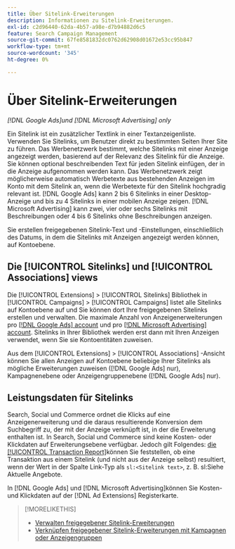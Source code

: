 ```yaml
---
title: Über Sitelink-Erweiterungen
description: Informationen zu Sitelink-Erweiterungen.
exl-id: c2d96440-62da-4b57-a98e-d7b94882d6c5
feature: Search Campaign Management
source-git-commit: 67fe8581832dc0762d62908d01672e53cc95b847
workflow-type: tm+mt
source-wordcount: '345'
ht-degree: 0%

---
```


# Über Sitelink-Erweiterungen

*[!DNL Google Ads]und [!DNL Microsoft Advertising] only*

Ein Sitelink ist ein zusätzlicher Textlink in einer Textanzeigenliste. Verwenden Sie Sitelinks, um Benutzer direkt zu bestimmten Seiten Ihrer Site zu führen. Das Werbenetzwerk bestimmt, welche Sitelinks mit einer Anzeige angezeigt werden, basierend auf der Relevanz des Sitelink für die Anzeige. Sie können optional beschreibenden Text für jeden Sitelink einfügen, der in die Anzeige aufgenommen werden kann. Das Werbenetzwerk zeigt möglicherweise automatisch Werbetexte aus bestehenden Anzeigen im Konto mit dem Sitelink an, wenn die Werbetexte für den Sitelink hochgradig relevant ist. [!DNL Google Ads] kann 2 bis 6 Sitelinks in einer Desktop-Anzeige und bis zu 4 Sitelinks in einer mobilen Anzeige zeigen. [!DNL Microsoft Advertising] kann zwei, vier oder sechs Sitelinks mit Beschreibungen oder 4 bis 6 Sitelinks ohne Beschreibungen anzeigen.

Sie erstellen freigegebenen Sitelink-Text und -Einstellungen, einschließlich des Datums, in dem die Sitelinks mit Anzeigen angezeigt werden können, auf Kontoebene.

## Die [!UICONTROL Sitelinks] und [!UICONTROL Associations] views

Die [!UICONTROL Extensions] > [!UICONTROL Sitelinks] Bibliothek in [!UICONTROL Campaigns] > [!UICONTROL Campaigns] listet alle Sitelinks auf Kontoebene auf und Sie können dort Ihre freigegebenen Sitelinks erstellen und verwalten. Die maximale Anzahl von Anzeigenerweiterungen pro [[!DNL Google Ads] account](https://support.google.com/google-ads/answer/6372658) und pro [[!DNL Microsoft Advertising] account](https://help.ads.microsoft.com/#apex/3/en/52001). Sitelinks in Ihrer Bibliothek werden erst dann mit Ihren Anzeigen verwendet, wenn Sie sie Kontoentitäten zuweisen.

Aus dem [!UICONTROL Extensions] > [!UICONTROL Associations] -Ansicht können Sie allen Anzeigen auf Kontoebene beliebige Ihrer Sitelinks als mögliche Erweiterungen zuweisen ([!DNL Google Ads] nur), Kampagnenebene oder Anzeigengruppenebene ([!DNL Google Ads] nur).

## Leistungsdaten für Sitelinks

Search, Social und Commerce ordnet die Klicks auf eine Anzeigenerweiterung und die daraus resultierende Konversion dem Suchbegriff zu, der mit der Anzeige verknüpft ist, in der die Erweiterung enthalten ist. In Search, Social und Commerce sind keine Kosten- oder Klickdaten auf Erweiterungsebene verfügbar. Jedoch gilt Folgendes: [die [!UICONTROL Transaction Report]](/help/search-social-commerce/reports/management/basic-advanced/transaction-report.md)können Sie feststellen, ob eine Transaktion aus einem Sitelink (und nicht aus der Anzeige selbst) resultiert, wenn der Wert in der Spalte Link-Typ als `sl:<Sitelink text>`, z. B. sl:Siehe Aktuelle Angebote.

In [!DNL Google Ads] und [!DNL Microsoft Advertising]können Sie Kosten- und Klickdaten auf der [!DNL Ad Extensions] Registerkarte.

>[!MORELIKETHIS]
>
>* [Verwalten freigegebener Sitelink-Erweiterungen](sitelink-extension-manage.md)
>* [Verknüpfen freigegebener Sitelink-Erweiterungen mit Kampagnen oder Anzeigengruppen](sitelink-extension-associate.md)
